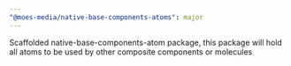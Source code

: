 ```yaml
---
"@moes-media/native-base-components-atoms": major
---
```


Scaffolded native-base-components-atom package, this package will hold all atoms to be used by other composite components or molecules
